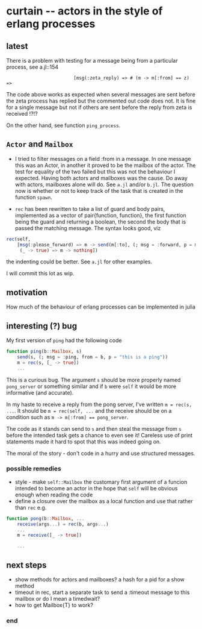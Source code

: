 # curtain -- actors in the style of erlang processes

## latest

There is a problem with testing for a message being from a particular process, see a.jl::154

                             [msg(:zeta_reply) => # (m -> m[:from] == z) => 

The code above works as expected when several messages are sent before the zeta process has replied but the commented out code does not. It is fine for a single message but not if others are sent before the reply from zeta is received !?!?

On the other hand, see function `ping_process`.

## `Actor` and `Mailbox`

 - I tried to filter messages on a field :from in a message. In one message this was an Actor, in another it proved to be the mailbox of the actor. The test for equality of the two failed but this was not the behaviour I expected. Having both actors and mailboxes was the cause. Do away with actors, mailboxes alone will do. See `a.jl` and/or `b.jl`. The question now is whether or not to keep track of the task that is created in the function `spawn`.

 - `rec` has been rewritten to take a list of guard and body pairs, implemented as a vector of pair{function, function}, the first function being the guard and returning a boolean, the second the body that is passed the matching message. The syntax looks good, viz

```julia
rec(self,
    [msg(:please_forward) => m -> send(m[:to], (; msg = :forward, p = m)),
     (_ -> true) => m -> nothing])
```

the indenting could be better. See `a.jl` for other examples.

I will commit this lot as wip.


## motivation

How much of the behaviour of erlang processes can be implemented in julia

## interesting (?) bug

My first version of `ping` had the following code

```julia
function ping(b::Mailbox, s)
    send(s, (; msg = :ping, from = b, p = "this is a ping"))
    m = rec(s, [_ -> true])
    ...
```

This is a curious bug. The argument `s` should be more properly named `pong_server` or something similar and if `b` were `self` it would be more informative (and accurate).

In my haste to receive a reply from the pong server, I've written `m = rec(s, ...`. It should be `m = rec(self, ...` and the receive should be on a condition such as `m -> m[:from] == pong_server`.

The code as it stands can send to `s` and then steal the message from `s` before the intended task gets a chance to even see it! Careless use of print statements made it hard to spot that this was indeed going on.

The moral of the story - don't code in a hurry and use structured messages.

### possible remedies

 - style - make `self::Mailbox` the customary first argument of a funcion intended to become an actor in the hope that `self` will be obvious enough when reading the code
 - define a closure over the mailbox as a local function and use that rather than `rec` e.g.

```julia
function pong(b::Mailbox, ...
    receive(args...) = rec(b, args...)
    ...
    m = receive([_ -> true])

    ...
```

## next steps

 - show methods for actors and mailboxes? a hash for a pid for a show method
 - timeout in rec, start a separate task to send a :timeout message to this mailbox or do I mean a timedwait?
 - how to get Mailbox{T} to work?


### end
